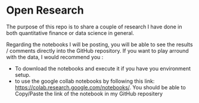 # Open Research
The purpose of this repo is to share a couple of research I have done in both quantitative finance or data science in general.

Regarding the notebooks I will be posting, you will be able to see the results / comments directly into the GitHub repository.
If you want to play arround with the data, I would recommend you :
* To download the notebooks and execute it if you have you environment setup. 
* to use the google collab notebooks by following this link: https://colab.research.google.com/notebooks/. You should be able to Copy/Paste the link of the notebook in my GitHub repositery
